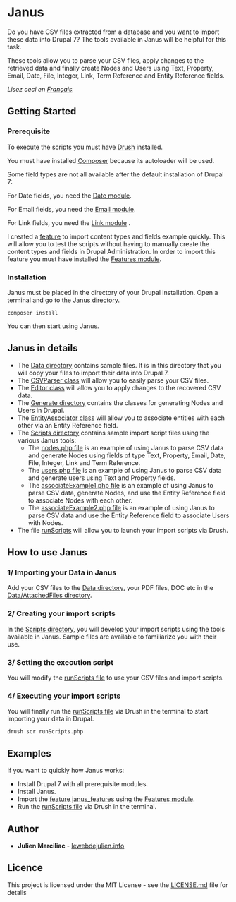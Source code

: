 # Janus

Do you have CSV files extracted from a database and you want to import these data into Drupal 7?
The tools available in Janus will be helpful for this task.

These tools allow you to parse your CSV files, apply changes to the retrieved data and finally create Nodes and Users using Text, Property, Email, Date, File, Integer, Link, Term Reference and Entity Reference fields.

*Lisez ceci en [Français](README.fr.md).*

## Getting Started

### Prerequisite

To execute the scripts you must have [Drush](http://www.drush.org/) installed.

You must have installed [Composer](https://getcomposer.org) because its autoloader will be used.

Some field types are not all available after the default installation of Drupal 7:

For Date fields, you need the [Date module](https://www.drupal.org/project/date).

For Email fields, you need the [Email module](https://www.drupal.org/project/email).

For Link fields, you need the [Link module](https://www.drupal.org/project/link) .

I created a [feature](Janus/janus_features) to import content types and fields example quickly.
This will allow you to test the scripts without having to manually create the content types and fields in Drupal Administration.
In order to import this feature you must have installed the [Features module](https://www.drupal.org/project/features).

### Installation

Janus must be placed in the directory of your Drupal installation.
Open a terminal and go to the [Janus directory](Janus).

```
composer install
```

You can then start using Janus.

## Janus in details

- The [Data directory](Janus/Data) contains sample files. It is in this directory that you will copy your files to import their data into Drupal 7.
- The [CSVParser class](Janus/CSVParser.php) will allow you to easily parse your CSV files.
- The [Editor class](Janus/Editor.php) will allow you to apply changes to the recovered CSV data.
- The [Generate directory](Janus/Generate)  contains the classes for generating Nodes and Users in Drupal.
- The [EntityAssociator class](Janus/EntityAssociator.php) will allow you to associate entities with each other via an Entity Reference field.
- The [Scripts directory](Janus/Scripts) contains sample import script files using the various Janus tools:
    - The [nodes.php file](Janus/Scripts/nodes.php) is an example of using Janus to parse CSV data and generate Nodes using fields of type Text, Property, Email, Date, File, Integer, Link and Term Reference.
    - The [users.php file](Janus/Scripts/users.php) is an example of using Janus to parse CSV data and generate users using Text and Property fields.
    - The [associateExample1.php file](Janus/Scripts/associateExample1.php) is an example of using Janus to parse CSV data, generate Nodes, and use the Entity Reference field to associate Nodes with each other.
    - The [associateExample2.php file](Janus/Scripts/associateExample2.php)  is an example of using Janus to parse CSV data and use the Entity Reference field to associate Users with Nodes.
- The file [runScripts](Janus/runScripts.php) will allow you to launch your import scripts via Drush.

## How to use Janus

### 1/ Importing your Data in Janus

Add your CSV files to the [Data directory](Janus/Data), your PDF files, DOC etc in the [Data/AttachedFiles directory](Janus/Data/AttachedFiles).

### 2/ Creating your import scripts

In the [Scripts directory](Janus/Scripts), you will develop your import scripts using the tools available in Janus.
Sample files are available to familiarize you with their use.

### 3/ Setting the execution script

You will modify the [runScripts file](Janus/runScripts.php) to use your CSV files and import scripts.

### 4/ Executing your import scripts

You will finally run the [runScripts file](Janus/runScripts.php) via Drush in the terminal to start importing your data in Drupal.

```
drush scr runScripts.php
```

## Examples

If you want to quickly how Janus works:
- Install Drupal 7 with all prerequisite modules.
- Install Janus.
- Import the [feature janus_features](Janus/janus_features) using the [Features module](https://www.drupal.org/project/features).
- Run the [runScripts file](Janus/runScripts.php) via Drush in the terminal.

## Author

* **Julien Marciliac** - [lewebdejulien.info](https://lewebdejulien.info)

## Licence

This project is licensed under the MIT License - see the [LICENSE.md](LICENSE.md) file for details